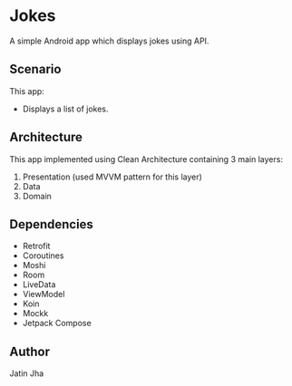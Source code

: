 # Jokes

A simple Android app which displays jokes using API.


## Scenario

This app:
- Displays a list of jokes.


## Architecture

This app implemented using Clean Architecture containing 3 main layers:
1.  Presentation (used MVVM pattern for this layer)
2.  Data
3.  Domain


## Dependencies

- Retrofit
- Coroutines
- Moshi
- Room
- LiveData
- ViewModel
- Koin
- Mockk
- Jetpack Compose


## Author
Jatin Jha